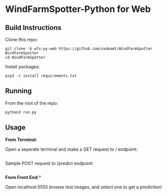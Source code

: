 # WindFarmSpotter-Python for Web 





## Build Instructions 

Clone this repo:
```
git clone -b wfs-py-web https://github.com/codeamt/WindFarmSpotter WindFarmSpotter 
cd WindFarmSpotter
```

Install packages:
```
pip3 -r install requirements.txt 
```


## Running 

From the root of the repo:
```
python3 run.py
```


## Usage 


**From Terminal:**

Open a seperate terminal and make a GET request to / endpoint:
```
```

Sample POST request to /predict endpoint:
```
```

**From Front End:***

Open localhost:5555 browse test images, and select one to get a prediction!


